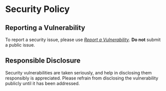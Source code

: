 
# Security Policy

## Reporting a Vulnerability

To report a security issue, please use [*Report a Vulnerability*](https://github.com/jhnc-oss/yocto-manifests/security/advisories/new). **Do not** submit a public issue.

## Responsible Disclosure

Security vulnerabilities are taken seriously, and help in disclosing them responsibly is appreciated. Please refrain from disclosing the vulnerability publicly until it has been addressed.

